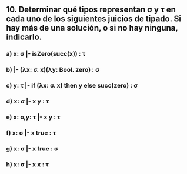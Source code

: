 ## 10. Determinar qué tipos representan σ y τ en cada uno de los siguientes juicios de tipado. Si hay más de una solución, o si no hay ninguna, indicarlo.

### a) x: σ |- isZero(succ(x)) : τ

### b) |- (λx: σ. x)(λy: Bool. zero) : σ

### c) y: τ |- if (λx: σ. x) then y else succ(zero) : σ

### d) x: σ |- x y : τ

### e) x: σ,y: τ |- x y : τ

### f) x: σ |- x true : τ

### g) x: σ |- x true : σ

### h) x: σ |- x x : τ
